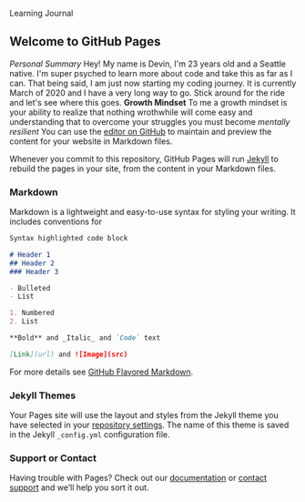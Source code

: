 Learning Journal 
## Welcome to GitHub Pages
_Personal Summary_ 
Hey! My name is Devin, I'm 23 years old and a Seattle native. I'm super psyched to learn more about code and take this as far as I can. That being said, I am just now starting my coding journey. It is currently March of 2020 and I have a very long way to go. Stick around for the ride and let's see where this goes.
**Growth Mindset** 
To me a growth mindset is your ability to realize that nothing wrothwhile will come easy and understanding that to overcome your struggles you must become _mentally resilient_
You can use the [editor on GitHub](https://github.com/devingoulet/learning-journal-repo/edit/master/README.md) to maintain and preview the content for your website in Markdown files.

Whenever you commit to this repository, GitHub Pages will run [Jekyll](https://jekyllrb.com/) to rebuild the pages in your site, from the content in your Markdown files.

### Markdown

Markdown is a lightweight and easy-to-use syntax for styling your writing. It includes conventions for

```markdown
Syntax highlighted code block

# Header 1
## Header 2
### Header 3

- Bulleted
- List

1. Numbered
2. List

**Bold** and _Italic_ and `Code` text

[Link](url) and ![Image](src)
```

For more details see [GitHub Flavored Markdown](https://guides.github.com/features/mastering-markdown/).

### Jekyll Themes

Your Pages site will use the layout and styles from the Jekyll theme you have selected in your [repository settings](https://github.com/devingoulet/learning-journal-repo/settings). The name of this theme is saved in the Jekyll `_config.yml` configuration file.

### Support or Contact

Having trouble with Pages? Check out our [documentation](https://help.github.com/categories/github-pages-basics/) or [contact support](https://github.com/contact) and we’ll help you sort it out.
